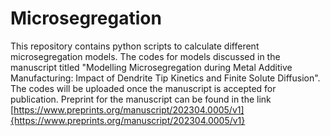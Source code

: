 # Microsegregation
This repository contains python scripts to calculate different microsegregation models. The codes for models discussed in the manuscript titled "Modelling Microsegregation during Metal Additive Manufacturing: Impact of Dendrite Tip Kinetics and Finite Solute Diffusion". The codes will be uploaded once the manuscript is accepted for publication. Preprint for the manuscript can be found in the link [https://www.preprints.org/manuscript/202304.0005/v1]{https://www.preprints.org/manuscript/202304.0005/v1} 

